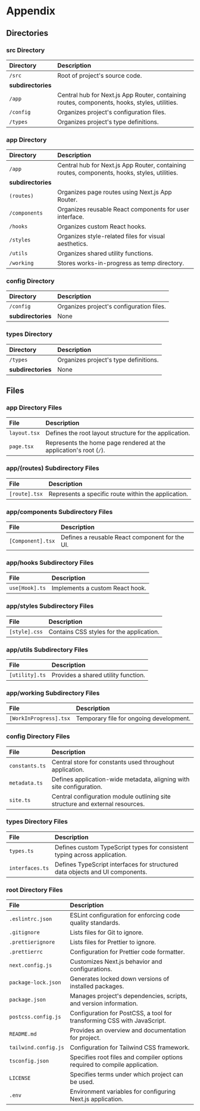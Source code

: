 # Appendix

## Directories

### src Directory

| **Directory**      | **Description**                                                                              |
| :----------------- | :------------------------------------------------------------------------------------------- |
| `/src`             | Root of project's source code.                                                               |
| **subdirectories** |                                                                                              |
| `/app`             | Central hub for Next.js App Router, containing routes, components, hooks, styles, utilities. |
| `/config`          | Organizes project's configuration files.                                                     |
| `/types`           | Organizes project's type definitions.                                                        |

### app Directory

| **Directory**      | **Description**                                                                              |
| :----------------- | :------------------------------------------------------------------------------------------- |
| `/app`             | Central hub for Next.js App Router, containing routes, components, hooks, styles, utilities. |
| **subdirectories** |                                                                                              |
| `(routes)`         | Organizes page routes using Next.js App Router.                                              |
| `/components`      | Organizes reusable React components for user interface.                                      |
| `/hooks`           | Organizes custom React hooks.                                                                |
| `/styles`          | Organizes style-related files for visual aesthetics.                                         |
| `/utils`           | Organizes shared utility functions.                                                          |
| `/working`         | Stores works-in-progress as temp directory.                                                  |

### config Directory

| **Directory**      | **Description**                          |
| :----------------- | :--------------------------------------- |
| `/config`          | Organizes project's configuration files. |
| **subdirectories** | None                                     |

### types Directory

| **Directory**      | **Description**                       |
| :----------------- | :------------------------------------ |
| `/types`           | Organizes project's type definitions. |
| **subdirectories** | None                                  |

## Files

### app Directory Files

| **File**     | **Description**                                                    |
| :----------- | :----------------------------------------------------------------- |
| `layout.tsx` | Defines the root layout structure for the application.             |
| `page.tsx`   | Represents the home page rendered at the application's root (`/`). |

### app/(routes) Subdirectory Files

| **File**      | **Description**                                     |
| :------------ | :-------------------------------------------------- |
| `[route].tsx` | Represents a specific route within the application. |

### app/components Subdirectory Files

| **File**          | **Description**                                |
| :---------------- | :--------------------------------------------- |
| `[Component].tsx` | Defines a reusable React component for the UI. |

### app/hooks Subdirectory Files

| **File**       | **Description**                 |
| :------------- | :------------------------------ |
| `use[Hook].ts` | Implements a custom React hook. |

### app/styles Subdirectory Files

| **File**      | **Description**                          |
| :------------ | :--------------------------------------- |
| `[style].css` | Contains CSS styles for the application. |

### app/utils Subdirectory Files

| **File**       | **Description**                     |
| :------------- | :---------------------------------- |
| `[utility].ts` | Provides a shared utility function. |

### app/working Subdirectory Files

| **File**               | **Description**                         |
| :--------------------- | :-------------------------------------- |
| `[WorkInProgress].tsx` | Temporary file for ongoing development. |

### config Directory Files

| **File**       | **Description**                                                               |
| :------------- | :---------------------------------------------------------------------------- |
| `constants.ts` | Central store for constants used throughout application.                      |
| `metadata.ts`  | Defines application-wide metadata, aligning with site configuration.          |
| `site.ts`      | Central configuration module outlining site structure and external resources. |

### types Directory Files

| **File**        | **Description**                                                              |
| :-------------- | :--------------------------------------------------------------------------- |
| `types.ts`      | Defines custom TypeScript types for consistent typing across application.    |
| `interfaces.ts` | Defines TypeScript interfaces for structured data objects and UI components. |

### root Directory Files

| **File**             | **Description**                                                            |
| :------------------- | :------------------------------------------------------------------------- |
| `.eslintrc.json`     | ESLint configuration for enforcing code quality standards.                 |
| `.gitignore`         | Lists files for Git to ignore.                                             |
| `.prettierignore`    | Lists files for Prettier to ignore.                                        |
| `.prettierrc`        | Configuration for Prettier code formatter.                                 |
| `next.config.js`     | Customizes Next.js behavior and configurations.                            |
| `package-lock.json`  | Generates locked down versions of installed packages.                      |
| `package.json`       | Manages project's dependencies, scripts, and version information.          |
| `postcss.config.js`  | Configuration for PostCSS, a tool for transforming CSS with JavaScript.    |
| `README.md`          | Provides an overview and documentation for project.                        |
| `tailwind.config.js` | Configuration for Tailwind CSS framework.                                  |
| `tsconfig.json`      | Specifies root files and compiler options required to compile application. |
| `LICENSE`            | Specifies terms under which project can be used.                           |
| `.env`               | Environment variables for configuring Next.js application.                 |
